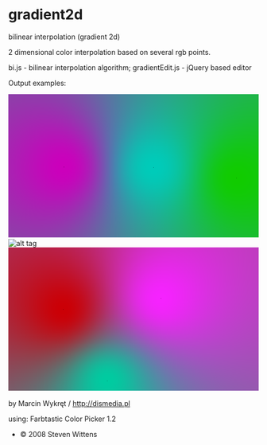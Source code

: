 gradient2d
==========

bilinear interpolation (gradient 2d)

2 dimensional color interpolation based on several rgb points. 


bi.js - bilinear interpolation algorithm;
gradientEdit.js - jQuery based editor



Output examples:


![alt tag](https://raw.githubusercontent.com/dismedia/gradient2d/master/output/canvas.png)
![alt tag](https://raw.githubusercontent.com/dismedia/gradient2d/master/output/canvas1.png)
![alt tag](https://raw.githubusercontent.com/dismedia/gradient2d/master/output/canvas2.png)


by Marcin Wykręt / http://dismedia.pl

using: 
Farbtastic Color Picker 1.2
* © 2008 Steven Wittens
